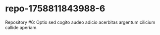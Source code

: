 # repo-1758811843988-6
Repository #6: Optio sed cogito audeo adicio acerbitas argentum cilicium callide aperiam.
